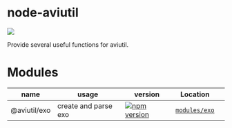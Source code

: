 # node-aviutil

[![](https://img.shields.io/npm/l/@aviutil/exo.svg?style=for-the-badge)](https://github.com/ddpn08/node-aviutil/blob/main/LICENSE)

Provide several useful functions for aviutil.

# Modules

| name         | usage                | version                                                                                                                         | Location                                                                      |     |
| ------------ | -------------------- | ------------------------------------------------------------------------------------------------------------------------------- | ----------------------------------------------------------------------------- | --- |
| @aviutil/exo | create and parse exo | [![npm version](https://img.shields.io/npm/v/@aviutil/exo.svg?style=for-the-badge)](https://www.npmjs.com/package/@aviutil/exo) | [`modules/exo`](https://github.com/ddPn08/node-aviutil/tree/main/modules/exo) |     |
